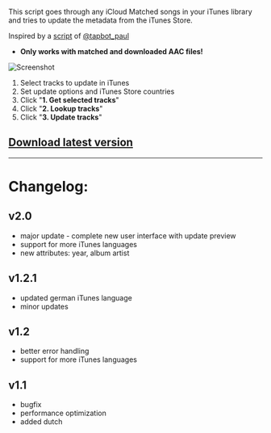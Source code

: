 This script goes through any iCloud Matched songs in your iTunes library and tries to update the metadata from the iTunes Store.

Inspired by a [script](http://forums.macrumors.com/showthread.php?t=1275897&page=3) of [@tapbot\_paul](https://twitter.com/#!/tapbot_paul)

  * **Only works with matched and downloaded AAC files!**

<img src='http://itunes-match-tagger.googlecode.com/files/v2.0.PNG' alt='Screenshot' />

  1. Select tracks to update in iTunes
  1. Set update options and iTunes Store countries
  1. Click "**1. Get selected tracks**"
  1. Click "**2. Lookup tracks**"
  1. Click "**3. Update tracks**"

## **[Download latest version](http://code.google.com/p/itunes-match-tagger/downloads/detail?name=iTunesMatchTagger%20v2.0.zip)** ##


---

# Changelog: #

## v2.0 ##
  * major update - complete new user interface with update preview
  * support for more iTunes languages
  * new attributes: year, album artist

## v1.2.1 ##
  * updated german iTunes language
  * minor updates

## v1.2 ##
  * better error handling
  * support for more iTunes languages

## v1.1 ##
  * bugfix
  * performance optimization
  * added dutch